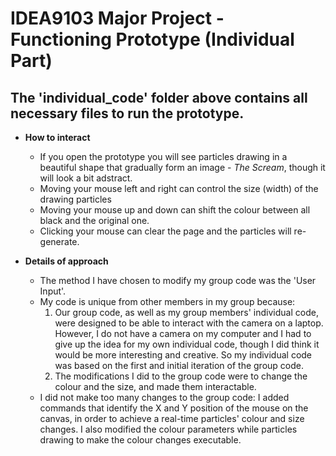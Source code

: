 # IDEA9103 Major Project - Functioning Prototype (Individual Part)
## The 'individual_code' folder above contains all necessary files to run the prototype.

- **How to interact**
    - If you open the prototype you will see particles drawing in a beautiful shape that gradually form an image - *The Scream*, though it will look a bit adstract.
    - Moving your mouse left and right can control the size (width) of the drawing particles
    - Moving your mouse up and down can shift the colour between all black and the original one.
    - Clicking your mouse can clear the page and the particles will re-generate.

- **Details of approach**
    - The method I have chosen to modify my group code was the 'User Input'.
    - My code is unique from other members in my group because:
        1. Our group code, as well as my group members' individual code, were designed to be able to interact with the camera on a laptop. However, I do not have a camera on my computer and I had to give up the idea for my own individual code, though I did think it would be more interesting and creative. So my individual code was based on the first and initial iteration of the group code.
        2. The modifications I did to the group code were to change the colour and the size, and made them interactable.
    - I did not make too many changes to the group code: I added commands that identify the X and Y position of the mouse on the canvas, in order to achieve a real-time particles' colour and size changes. I also modified the colour parameters while particles drawing to make the colour changes executable.